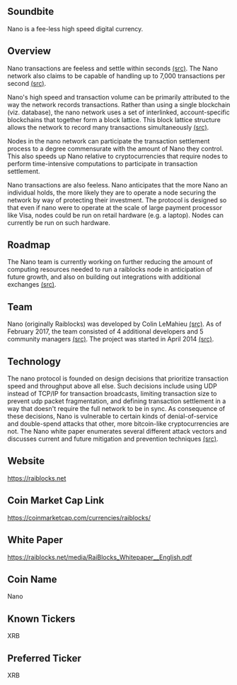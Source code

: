 ## Soundbite

Nano is a fee-less high speed digital currency. 

## Overview

Nano transactions are feeless and settle within seconds [(src)](https://raiblocks.net/media/RaiBlocks_Whitepaper__English.pdf). The Nano network also claims to be capable of handling up to 7,000 transactions per second [(src)](https://www.reddit.com/r/RaiBlocks/comments/7lw5nu/can_anyone_explain_the_7k_transactions_per_second/).

Nano's high speed and transaction volume can be primarily attributed to the way the network records transactions. Rather than using a single blockchain (viz. database), the nano network uses a set of interlinked, account-specific blockchains that together form a block lattice. This block lattice structure allows the network to record many transactions simultaneously [(src)](https://raiblocks.net/media/RaiBlocks_Whitepaper__English.pdf). 

Nodes in the nano network can participate the transaction settlement process to a degree commensurate with the amount of Nano they control. This also speeds up Nano relative to cryptocurrencies that require nodes to perform time-intensive computations to participate in transaction settlement. 

Nano transactions are also feeless. Nano anticipates that the more Nano an individual holds, the more likely they are to operate a node securing the network by way of protecting their investment. The protocol is designed so that even if nano were to operate at the scale of large payment processor like Visa, nodes could be run on retail hardware (e.g. a laptop). Nodes can currently be run on such hardware.  

## Roadmap

The Nano team is currently working on further reducing the amount of computing resources needed to run a raiblocks node in anticipation of future growth, and also on building out integrations with additional exchanges [(src)](https://www.reddit.com/r/RaiBlocks/comments/78sij4/raiblocks_road_map_2017_v20/).

## Team

Nano (originally Raiblocks) was developed by Colin LeMahieu [(src)](https://github.com/clemahieu/raiblocks/graphs/contributors). As of February 2017, the team consisted of 4 additional developers and 5 community managers [(src)](https://raiblocks.net/page/faq). The project was started in April 2014 [(src)](https://github.com/clemahieu/raiblocks/graphs/contributors?from=2014-04-25&to=2014-09-23&type=c). 

## Technology

The nano protocol is founded on design decisions that prioritize transaction speed and throughput above all else. Such decisions include using UDP instead of TCP/IP for transaction broadcasts, limiting transaction size to prevent udp packet fragmentation, and defining transaction settlement in a way that doesn't require the full network to be in sync. As consequence of these decisions, Nano is vulnerable to certain kinds of denial-of-service and double-spend attacks that other, more bitcoin-like cryptocurrencies are not. The Nano white paper enumerates several different attack vectors and discusses current and future mitigation and prevention techniques [(src)](https://raiblocks.net/media/RaiBlocks_Whitepaper__English.pdf).

## Website

https://raiblocks.net

## Coin Market Cap Link

https://coinmarketcap.com/currencies/raiblocks/

## White Paper

https://raiblocks.net/media/RaiBlocks_Whitepaper__English.pdf

## Coin Name

Nano

## Known Tickers

XRB

## Preferred Ticker

XRB

